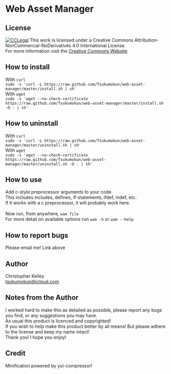 Web Asset Manager
==========

License
----------
[![CCLegal](http://i.creativecommons.org/l/by-nc-nd/4.0/88x31.png "CC BY-NC-ND Legal Code")](http://creativecommons.org/licenses/by-nc-nd/4.0/deed.en_US "Creative Commons License")
This work is licensed under a Creative Commons Attribution-NonCommercial-NoDerivatives 4.0 International License.<br/>
For more information visit the [Creative Commons Website]

How to install
----------
With `curl`<br/>
    `sudo -s 'curl -L https://raw.github.com/Tsukumokun/web-asset-manager/master/install.sh | sh'` <br/>
With `wget`<br/>
    `sudo -s 'wget --no-check-certificate https://raw.github.com/Tsukumokun/web-asset-manager/master/install.sh -O - | sh'`

How to uninstall
----------
With `curl`<br/>
    `sudo -s 'curl -L https://raw.github.com/Tsukumokun/web-asset-manager/master/uninstall.sh | sh'` <br/>
With `wget`<br/>
    `sudo -s 'wget --no-check-certificate https://raw.github.com/Tsukumokun/web-asset-manager/master/uninstall.sh -O - | sh'`

How to use
----------
Add c-style preprocessor arguments to your code.<br/>
This includes includes, defines, if-statements, ifdef, indef, etc.<br/>
If it works with a c preprocessor, it will probably work here.<br/>
<br/>
Now run, from anywhere, `wam file`<br/>
For more detail on available options run `wam -h` or `wam --help`

How to report bugs
----------
Please email me! Link above

Author
--- 
Christopher Kelley<br/>
[tsukumokun@icloud.com](mailto:tsukumokun@icloud.com)

Notes from the Author
---
I worked hard to make this as detailed as possible, please report any bugs you find, or any suggestions you may have.<br/>
As usual this product is licenced and copyrighted!<br/>
If you wish to help make this product better by all means! But please adhere to the license and keep my name intact!<br/>
Thank you! I hope you enjoy!

Credit
---
Minification powered by yui-compressor!




[Creative Commons Website]:http://creativecommons.org/choose/ "Creative Commons Website"